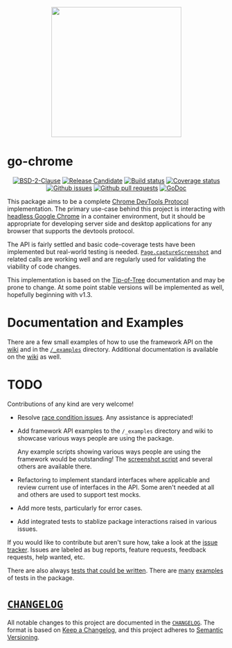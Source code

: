 <p align="center">
    <a href="https://gopherize.me/gopher/255e20ee48c85f3b4701446e2513c100f22129f3"><img src="https://github.com/mkenney/go-chrome/wiki/assets/images/gopher-logo.png" width="300px"></a>
</p>

# go-chrome

<p align="center">
	<a href="https://github.com/mkenney/go-chrome/blob/master/LICENSE"><img src="https://img.shields.io/badge/license-BSD-green.svg" alt="BSD-2-Clause"></a>
	<a href="https://github.com/mkenney/software-guides/blob/master/STABILITY-BADGES.md#release-candidate"><img src="https://img.shields.io/badge/stability-pre--release-48c9b0.svg" alt="Release Candidate"></a>
	<a href="https://travis-ci.org/mkenney/go-chrome"><img src="https://travis-ci.org/mkenney/go-chrome.svg?branch=master" alt="Build status"></a>
	<a href="https://codecov.io/gh/mkenney/go-chrome"><img src="https://img.shields.io/codecov/c/github/mkenney/go-chrome/master.svg" alt="Coverage status"></a>
	<a href="https://github.com/mkenney/go-chrome/issues"><img src="https://img.shields.io/github/issues-raw/mkenney/go-chrome.svg" alt="Github issues"></a>
	<a href="https://github.com/mkenney/go-chrome/pulls"><img src="https://img.shields.io/github/issues-pr/mkenney/go-chrome.svg" alt="Github pull requests"></a>
	<a href="https://godoc.org/github.com/mkenney/go-chrome"><img src="https://godoc.org/github.com/mkenney/go-chrome?status.svg" alt="GoDoc"></a>
</p>

This package aims to be a complete [Chrome DevTools Protocol](https://chromedevtools.github.io/devtools-protocol/) implementation. The primary use-case behind this project is interacting with [headless Google Chrome](https://developers.google.com/web/updates/2017/04/headless-chrome) in a container environment, but it should be appropriate for developing server side and desktop applications for any browser that supports the devtools protocol.

The API is fairly settled and basic code-coverage tests have been implemented but real-world testing is needed. [`Page.captureScreenshot`](https://chromedevtools.github.io/devtools-protocol/tot/Page/#method-captureScreenshot) and related calls are working well and are regularly used for validating the viability of code changes.

This implementation is based on the [Tip-of-Tree](https://chromedevtools.github.io/devtools-protocol/tot/) documentation and may be prone to change. At some point stable versions will be implemented as well, hopefully beginning with v1.3.

# Documentation and Examples

There are a few small examples of how to use the framework API on the [wiki](https://github.com/mkenney/go-chrome/wiki) and in the [`/_examples`](https://github.com/mkenney/go-chrome/tree/master/_examples) directory. Additional documentation is available on the [wiki](https://github.com/mkenney/go-chrome/wiki) as well.

# TODO

Contributions of any kind are very welcome!

* Resolve [race condition issues](https://github.com/mkenney/go-chrome/pull/119). Any assistance is appreciated!
* Add framework API examples to the `/_examples` directory and wiki to showcase various ways people are using the package.

  Any example scripts showing various ways people are using the framework would be outstanding! The [screenshot script](https://github.com/mkenney/go-chrome/tree/master/_examples/screenshot-url) and several others are available there.

* Refactoring to implement standard interfaces where applicable and review current use of interfaces in the API. Some aren't needed at all and others are used to support test mocks.
* Add more tests, particularly for error cases.
* Add integrated tests to stablize package interactions raised in various issues.

If you would like to contribute but aren't sure how, take a look at the [issue tracker](https://github.com/mkenney/go-chrome/issues). Issues are labeled as bug reports, feature requests, feedback requests, help wanted, etc.

There are also always [tests that could be written](https://codecov.io/gh/mkenney/go-chrome). There are [many](https://github.com/mkenney/go-chrome/blob/master/tot/socket/cdtp.animation_test.go) [examples](https://github.com/mkenney/go-chrome/blob/master/tot/cdtp/animation/enum.animation.type_test.go) of tests in the package.

# [`CHANGELOG`](CHANGELOG.md)

All notable changes to this project are documented in the [`CHANGELOG`](CHANGELOG.md). The format is based on [Keep a Changelog](https://keepachangelog.com/en/1.0.0/), and this project adheres to [Semantic Versioning](https://semver.org/spec/v2.0.0.html).
